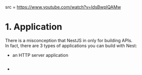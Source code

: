 src = https://www.youtube.com/watch?v=IdsBwplQAMw

# 1. Application

There is a misconception that NestJS in only for building APIs.  
In fact, there are 3 types of applications you can build with Nest:
- an HTTP server application
```ts

```
- 
